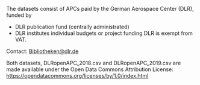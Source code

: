 The datasets consist of APCs paid by the German Aerospace Center (DLR), funded by
- DLR publication fund (centrally administrated)
- DLR institutes individual budgets or project funding
DLR is exempt from VAT.

Contact: Bibliotheken@dlr.de

Both datasets, DLRopenAPC_2018.csv and DLRopenAPC_2019.csv are made available under the Open Data Commons Attribution License: https://opendatacommons.org/licenses/by/1.0/index.html